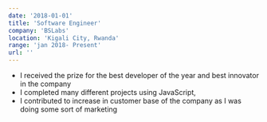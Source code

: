 ```yaml
---
date: '2018-01-01'
title: 'Software Engineer'
company: 'BSLabs'
location: 'Kigali City, Rwanda'
range: 'jan 2018- Present'
url: ''
---
```


- I received the prize for the best developer of the year and best innovator in the company
- I completed many different projects using JavaScript,
- I contributed to increase in customer base of the company as I was doing some sort of marketing
